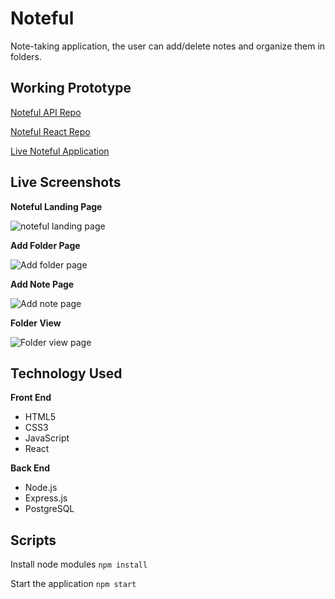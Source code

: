 # Noteful

Note-taking application, the user can add/delete notes and organize them in folders.

## Working Prototype
[Noteful API Repo](https://github.com/neshdev999/noteful-server)

[Noteful React Repo](https://github.com/neshdev999/thinkful-noteful-app-react-client)

[Live Noteful Application](https://noteful-app-psi-sage.vercel.app)

## Live Screenshots

**Noteful Landing Page**

<span><img src="./screenshots/noteful.png" alt="noteful landing page">

**Add Folder Page**

<img src="./screenshots/add-folder.png" alt="Add folder page">

**Add Note Page**

<img src="./screenshots/add-note.png" alt="Add note page">

**Folder View**

<img src="./screenshots/folder-view.png" alt="Folder view page">

## Technology Used

<b>Front End</b>
* HTML5
* CSS3
* JavaScript
* React
  
<b>Back End</b>
* Node.js
* Express.js
* PostgreSQL

## Scripts

Install node modules `npm install`

Start the application `npm start`